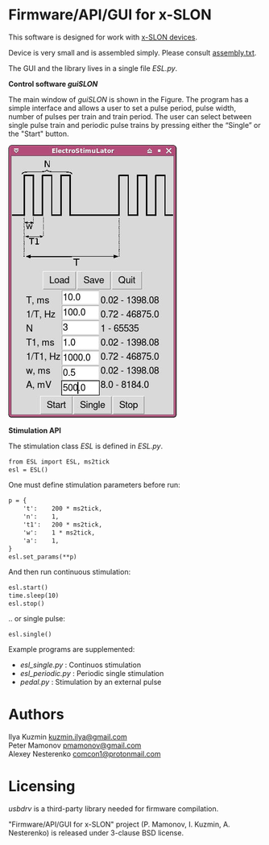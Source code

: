 # Firmware/API/GUI for x-SLON

This software is designed for work with [x-SLON devices](https://github.com/comcon1/x-SLON).  

Device is very small and is assembled simply. Please consult [assembly.txt](case/assembly.txt).

The GUI and the library lives in a single file _ESL.py_. 

**Control software _guiSLON_**

The main window of _guiSLON_ is shown in the Figure. The program has a simple interface and allows 
a user to set a pulse period, pulse width, number of pulses per train and train period.
The user can select between single pulse train and periodic pulse trains by pressing either the “Single” or the "Start" button.

![GUI window](slon_soft.jpg)

**Stimulation API**

The stimulation class _ESL_ is defined in _ESL.py_.

    from ESL import ESL, ms2tick
    esl = ESL()

One must define stimulation parameters before run:

    p = {
        't':	200 * ms2tick,
        'n':	1,
        't1':	200 * ms2tick,
        'w':	1 * ms2tick,
        'a':	1,
    }
    esl.set_params(**p)
    
And then run continuous stimulation:

    esl.start()
    time.sleep(10)
    esl.stop()

.. or single pulse:

    esl.single()
    
Example programs are supplemented:

- _esl\_single.py_ : Continuos stimulation
- _esl\_periodic.py_ : Periodic single stimulation
- _pedal.py_ : Stimulation by an external pulse
    
# Authors

Ilya Kuzmin <kuzmin.ilya@gmail.com>  
Peter Mamonov <pmamonov@gmail.com>  
Alexey Nesterenko <comcon1@protonmail.com>  

# Licensing

_usbdrv_ is a third-party library needed for firmware compilation.

"Firmware/API/GUI for x-SLON" project (P. Mamonov, I. Kuzmin, A. Nesterenko)
is released under 3-clause BSD license.
